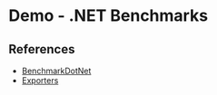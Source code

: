# Demo - .NET Benchmarks


## References

- [BenchmarkDotNet](https://benchmarkdotnet.org/index.html)
- [Exporters](https://benchmarkdotnet.org/articles/configs/exporters.html)
